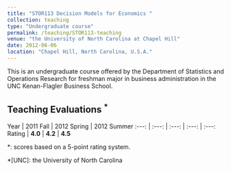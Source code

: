 ```yaml
---
title: "STOR113 Decision Models for Economics "
collection: teaching
type: "Undergraduate course"
permalink: /teaching/STOR113-teaching
venue: "the University of North Carolina at Chapel Hill"
date: 2012-06-06
location: "Chapel Hill, North Carolina, U.S.A."
---
```


This is an undergraduate course offered by the Department of Statistics and Operations Research for freshman major in business administration in the UNC Kenan-Flagler Business School.

## Teaching Evaluations <sup>\*</sup>

Year | 2011 Fall | 2012 Spring | 2012 Summer
:---: | :---: | :---: | :---: | :---:
Rating | **4.0** | **4.2** | **4.5**

\*: scores based on a 5-point rating system.

*[UNC]: the University of North Carolina
